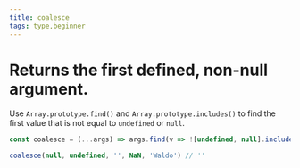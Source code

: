 ```yaml
---
title: coalesce
tags: type,beginner
---
```


# Returns the first defined, non-null argument.

Use `Array.prototype.find()` and `Array.prototype.includes()` to find the first value that is not equal to `undefined` or `null`.

```js
const coalesce = (...args) => args.find(v => ![undefined, null].includes(v))
```

```js
coalesce(null, undefined, '', NaN, 'Waldo') // ''
```
